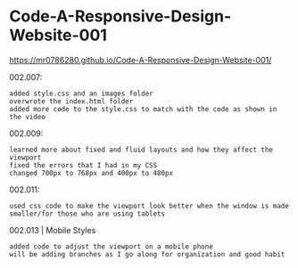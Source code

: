 # Code-A-Responsive-Design-Website-001
  https://mr0786280.github.io/Code-A-Responsive-Design-Website-001/

002.007:

	added style.css and an images folder
	overwrote the index.html folder
	added more code to the style.css to match with the code as shown in the video
	
002.009:

	learned more about fixed and fluid layouts and how they affect the viewport
	fixed the errors that I had in my CSS
	changed 700px to 768px and 400px to 480px

002.011:
	
	used css code to make the viewport look better when the window is made smaller/for those who are using tablets
	
002.013 | Mobile Styles

	added code to adjust the viewport on a mobile phone
	will be adding branches as I go along for organization and good habit
	
	

